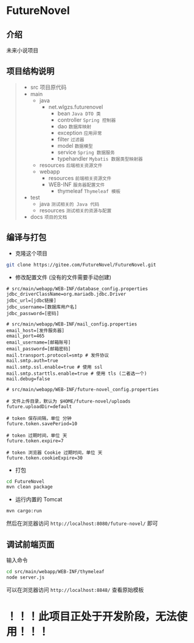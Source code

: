 # FutureNovel

## 介绍
未来小说项目

## 项目结构说明
>- src 项目原代码  
>  - main
>    - java  
>      - net.wlgzs.futurenovel  
>        - bean `Java DTO 类`  
>        - controller `Spring 控制器`  
>        - dao `数据库映射`  
>        - exception `应用异常`
>        - filter `过滤器`
>        - model `数据模型`
>        - service `Spring 数据服务`
>        - typehandler `Mybatis 数据类型映射器`
>    - resources `后端相关资源文件`  
>    - webapp
>      - resources `前端相关资源文件`
>      - WEB-INF `服务器配置文件`
>        - thymeleaf `Thymeleaf 模板`
>  - test  
>    - java `测试相关的 Java 代码`  
>    - resources `测试相关的资源与配置`  
>- docs `项目的文档`

## 编译与打包
+ 克隆这个项目  
```bash
git clone https://gitee.com/FutureNovel/FutureNovel.git
```

+ 修改配置文件 (没有的文件需要手动创建)
```
# src/main/webapp/WEB-INF/database_config.properties
jdbc_driverClassName=org.mariadb.jdbc.Driver
jdbc_url=[jdbc链接]
jdbc_username=[数据库用户名]
jdbc_password=[密码]
```

```
# src/main/webapp/WEB-INF/mail_config.properties
email_host=[发件服务器]
email_port=465
email_username=[邮箱账号]
email_password=[邮箱密码]
mail.transport.protocol=smtp # 发件协议
mail.smtp.auth=true
mail.smtp.ssl.enable=true # 使用 ssl
mail.smtp.starttls.enable=true # 使用 tls (二者选一个)
mail.debug=false
```

```
# src/main/webapp/WEB-INF/future-novel_config.properties

# 文件上传目录，默认为 $HOME/future-novel/uploads
future.uploadDir=default

# token 保存间隔，单位 分钟
future.token.savePeriod=10

# token 过期时间，单位 天
future.token.expire=7

# token 浏览器 Cookie 过期时间，单位 天
future.token.cookieExpire=30
```

+ 打包
```bash
cd FutureNovel
mvn clean package
```

+ 运行内置的 Tomcat
```bash
mvn cargo:run
```
然后在浏览器访问 `http://localhost:8080/future-novel/` 即可

## 调试前端页面

输入命令
```bash
cd src/main/webapp/WEB-INF/thymeleaf
node server.js
```
可以在浏览器访问 `http://localhost:8848/` 查看原始模板


# ！！！此项目正处于开发阶段，无法使用！！！